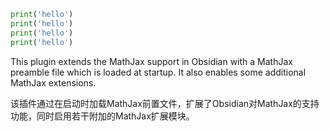 
```python
print('hello')
print('hello')
print('hello')
print('hello')
```



This plugin extends the MathJax support in Obsidian with a MathJax preamble file which is loaded at startup. It also enables some additional MathJax extensions.

该插件通过在启动时加载MathJax前置文件，扩展了Obsidian对MathJax的支持功能，同时启用若干附加的MathJax扩展模块。
